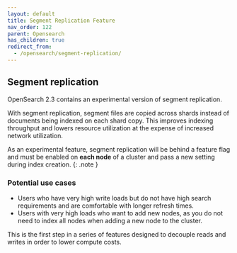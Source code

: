 ```yaml
---
layout: default
title: Segment Replication Feature
nav_order: 122
parent: Opensearch
has_children: true
redirect_from:
  - /opensearch/segment-replication/
---
```


## Segment replication

OpenSearch 2.3 contains an experimental version of segment replication.

With segment replication, segment files are copied across shards instead of documents being indexed on each shard copy. This improves indexing throughput and lowers resource utilization at the expense of increased network utilization.

As an experimental feature, segment replication will be behind a feature flag and must be enabled on **each node** of a cluster and pass a new setting during index creation.
{: .note }

### Potential use cases

- Users who have very high write loads but do not have high search requirements and are comfortable with longer refresh times.
- Users with very high loads who want to add new nodes, as you do not need to index all nodes when adding a new node to the cluster.

This is the first step in a series of features designed to decouple reads and writes in order to lower compute costs.